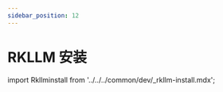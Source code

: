 ```yaml
---
sidebar_position: 12
---
```


# RKLLM 安装

import Rkllminstall from '../../../common/dev/\_rkllm-install.mdx';

<Rkllminstall />
